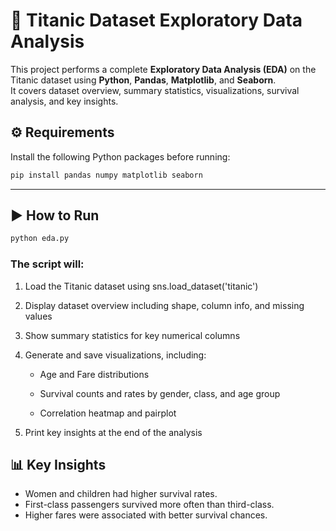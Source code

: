 # 🧭 Titanic Dataset Exploratory Data Analysis

This project performs a complete **Exploratory Data Analysis (EDA)** on the Titanic dataset using **Python**, **Pandas**, **Matplotlib**, and **Seaborn**.  
It covers dataset overview, summary statistics, visualizations, survival analysis, and key insights.

## ⚙️ Requirements

Install the following Python packages before running:

```bash
pip install pandas numpy matplotlib seaborn
```
---
## ▶️ How to Run
```bash
python eda.py
```
### The script will:

1.  Load the Titanic dataset using sns.load_dataset('titanic')

2. Display dataset overview including shape, column info, and missing values

3. Show summary statistics for key numerical columns

4. Generate and save visualizations, including:

    * Age and Fare distributions

    * Survival counts and rates by gender, class, and age group

    * Correlation heatmap and pairplot

5. Print key insights at the end of the analysis

## 📊 Key Insights
-  Women and children had higher survival rates.
 -   First-class passengers survived more often than third-class.
  -  Higher fares were associated with better survival chances.








